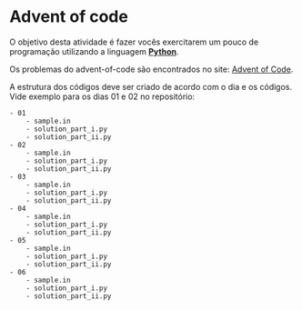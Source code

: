 # Advent of code

O objetivo desta atividade é fazer vocês exercitarem um pouco de programação utilizando a linguagem [**Python**](https://www.python.org/).

Os problemas do advent-of-code são encontrados no site: [Advent of Code]([adventofcode.com/](https://adventofcode.com/)).

A estrutura dos códigos deve ser criado de acordo com o dia e os códigos. Vide exemplo para os dias 01 e 02 no repositório:

```
- 01
    - sample.in
    - solution_part_i.py
    - solution_part_ii.py
- 02
    - sample.in
    - solution_part_i.py
    - solution_part_ii.py
- 03
    - sample.in
    - solution_part_i.py
    - solution_part_ii.py
- 04
    - sample.in
    - solution_part_i.py
    - solution_part_ii.py
- 05
    - sample.in
    - solution_part_i.py
    - solution_part_ii.py
- 06
    - sample.in
    - solution_part_i.py
    - solution_part_ii.py
```

